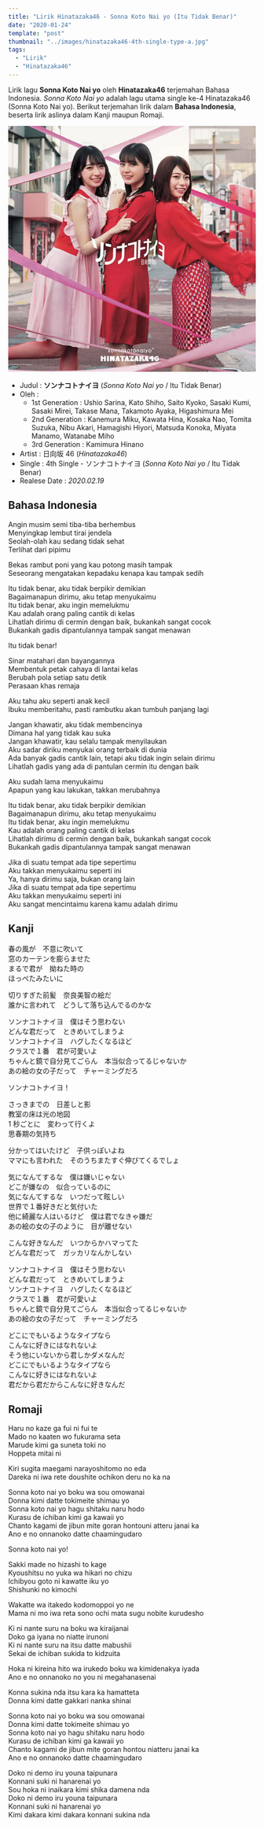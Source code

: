 ```yaml
---
title: "Lirik Hinatazaka46 - Sonna Koto Nai yo (Itu Tidak Benar)"
date: "2020-01-24"
template: "post"
thumbnail: "../images/hinatazaka46-4th-single-type-a.jpg"
tags:
  - "Lirik"
  - "Hinatazaka46"
---
```


Lirik lagu **Sonna Koto Nai yo** oleh **Hinatazaka46** terjemahan Bahasa Indonesia. _Sonna Koto Nai yo_ adalah lagu utama single ke-4 Hinatazaka46 (Sonna Koto Nai yo). Berikut terjemahan lirik dalam **Bahasa Indonesia**, beserta lirik aslinya dalam Kanji maupun Romaji.

<div className="cdcover">
	<img src="../images/hinatazaka46-4th-single-type-a.jpg" alt="Hinatazaka46 4th Single Limited Edition Type A"/>
</div>

- Judul : **ソンナコトナイヨ** (_Sonna Koto Nai yo_ / Itu Tidak Benar)
- Oleh :
  - 1st Generation : Ushio Sarina, Kato Shiho, Saito Kyoko, Sasaki Kumi, Sasaki Mirei, Takase Mana, Takamoto Ayaka, Higashimura Mei
  - 2nd Generation : Kanemura Miku, Kawata Hina, Kosaka Nao, Tomita Suzuka, Nibu Akari, Hamagishi Hiyori, Matsuda Konoka, Miyata Manamo, Watanabe Miho
  - 3rd Generation : Kamimura Hinano
- Artist : 日向坂 46 (_Hinatazaka46_)
- Single : 4th Single - ソンナコトナイヨ (_Sonna Koto Nai yo_ / Itu Tidak Benar)
- Realese Date : _2020.02.19_

## Bahasa Indonesia

Angin musim semi tiba-tiba berhembus<br/>
Menyingkap lembut tirai jendela<br/>
Seolah-olah kau sedang tidak sehat<br/>
Terlihat dari pipimu<br/>

Bekas rambut poni yang kau potong masih tampak<br/>
Seseorang mengatakan kepadaku kenapa kau tampak sedih<br/>

Itu tidak benar, aku tidak berpikir demikian<br/>
Bagaimanapun dirimu, aku tetap menyukaimu<br/>
Itu tidak benar, aku ingin memelukmu<br/>
Kau adalah orang paling cantik di kelas<br/>
Lihatlah dirimu di cermin dengan baik, bukankah sangat cocok<br/>
Bukankah gadis dipantulannya tampak sangat menawan<br/>

Itu tidak benar!<br/>

Sinar matahari dan bayangannya<br/>
Membentuk petak cahaya di lantai kelas<br/>
Berubah pola setiap satu detik<br/>
Perasaan khas remaja<br/>

Aku tahu aku seperti anak kecil<br/>
Ibuku memberitahu, pasti rambutku akan tumbuh panjang lagi<br/>

Jangan khawatir, aku tidak membencinya<br/>
Dimana hal yang tidak kau suka<br/>
Jangan khawatir, kau selalu tampak menyilaukan<br/>
Aku sadar diriku menyukai orang terbaik di dunia<br/>
Ada banyak gadis cantik lain, tetapi aku tidak ingin selain dirimu<br/>
Lihatlah gadis yang ada di pantulan cermin itu dengan baik<br/>

Aku sudah lama menyukaimu<br/>
Apapun yang kau lakukan, takkan merubahnya<br/>

Itu tidak benar, aku tidak berpikir demikian<br/>
Bagaimanapun dirimu, aku tetap menyukaimu<br/>
Itu tidak benar, aku ingin memelukmu<br/>
Kau adalah orang paling cantik di kelas<br/>
Lihatlah dirimu di cermin dengan baik, bukankah sangat cocok<br/>
Bukankah gadis dipantulannya tampak sangat menawan<br/>

Jika di suatu tempat ada tipe sepertimu<br/>
Aku takkan menyukaimu seperti ini<br/>
Ya, hanya dirimu saja, bukan orang lain<br/>
Jika di suatu tempat ada tipe sepertimu<br/>
Aku takkan menyukaimu seperti ini<br/>
Aku sangat mencintaimu karena kamu adalah dirimu<br/>

## Kanji

春の風が　不意に吹いて<br/>
窓のカーテンを膨らませた<br/>
まるで君が　拗ねた時の<br/>
ほっぺたみたいに<br/>

切りすぎた前髪　奈良美智の絵だ<br/>
誰かに言われて　どうして落ち込んでるのかな<br/>

ソンナコトナイヨ　僕はそう思わない<br/>
どんな君だって　ときめいてしまうよ<br/>
ソンナコトナイヨ　ハグしたくなるほど<br/>
クラスで１番　君が可愛いよ<br/>
ちゃんと鏡で自分見てごらん　本当似合ってるじゃないか<br/>
あの絵の女の子だって　チャーミングだろ<br/>

ソンナコトナイヨ！<br/>

さっきまでの　日差しと影<br/>
教室の床は光の地図<br/>
1 秒ごとに　変わって行くよ<br/>
思春期の気持ち<br/>

分かってはいたけど　子供っぽいよね<br/>
ママにも言われた　そのうちまたすぐ伸びてくるでしょ<br/>

気になんてするな　僕は嫌いじゃない<br/>
どこが嫌なの　似合っているのに<br/>
気になんてするな　いつだって眩しい<br/>
世界で１番好きだと気付いた<br/>
他に綺麗な人はいるけど　僕は君でなきゃ嫌だ<br/>
あの絵の女の子のように　目が離せない<br/>

こんな好きなんだ　いつからかハマってた<br/>
どんな君だって　ガッカリなんかしない<br/>

ソンナコトナイヨ　僕はそう思わない<br/>
どんな君だって　ときめいてしまうよ<br/>
ソンナコトナイヨ　ハグしたくなるほど<br/>
クラスで１番　君が可愛いよ<br/>
ちゃんと鏡で自分見てごらん　本当似合ってるじゃないか<br/>
あの絵の女の子だって　チャーミングだろ<br/>

どこにでもいるようなタイプなら<br/>
こんなに好きにはなれないよ<br/>
そう他にいないから君しかダメなんだ<br/>
どこにでもいるようなタイプなら<br/>
こんなに好きにはなれないよ<br/>
君だから君だからこんなに好きなんだ<br/>

## Romaji

Haru no kaze ga fui ni fui te<br/>
Mado no kaaten wo fukurama seta<br/>
Marude kimi ga suneta toki no<br/>
Hoppeta mitai ni<br/>

Kiri sugita maegami narayoshitomo no eda<br/>
Dareka ni iwa rete doushite ochikon deru no ka na<br/>

Sonna koto nai yo boku wa sou omowanai<br/>
Donna kimi datte tokimeite shimau yo<br/>
Sonna koto nai yo hagu shitaku naru hodo<br/>
Kurasu de ichiban kimi ga kawaii yo<br/>
Chanto kagami de jibun mite goran hontouni atteru janai ka<br/>
Ano e no onnanoko datte chaamingudaro<br/>

Sonna koto nai yo!<br/>

Sakki made no hizashi to kage<br/>
Kyoushitsu no yuka wa hikari no chizu<br/>
Ichibyou goto ni kawatte iku yo<br/>
Shishunki no kimochi<br/>

Wakatte wa itakedo kodomoppoi yo ne<br/>
Mama ni mo iwa reta sono ochi mata sugu nobite kurudesho<br/>

Ki ni nante suru na boku wa kiraijanai<br/>
Doko ga iyana no niatte irunoni<br/>
Ki ni nante suru na itsu datte mabushii<br/>
Sekai de ichiban sukida to kidzuita<br/>

Hoka ni kireina hito wa irukedo boku wa kimidenakya iyada<br/>
Ano e no onnanoko no you ni megahanasenai<br/>

Konna sukina nda itsu kara ka hamatteta<br/>
Donna kimi datte gakkari nanka shinai<br/>

Sonna koto nai yo boku wa sou omowanai<br/>
Donna kimi datte tokimeite shimau yo<br/>
Sonna koto nai yo hagu shitaku naru hodo<br/>
Kurasu de ichiban kimi ga kawaii yo<br/>
Chanto kagami de jibun mite goran hontou niatteru janai ka<br/>
Ano e no onnanoko datte chaamingudaro<br/>

Doko ni demo iru youna taipunara<br/>
Konnani suki ni hanarenai yo<br/>
Sou hoka ni inaikara kimi shika damena nda<br/>
Doko ni demo iru youna taipunara<br/>
Konnani suki ni hanarenai yo<br/>
Kimi dakara kimi dakara konnani sukina nda<br/>
